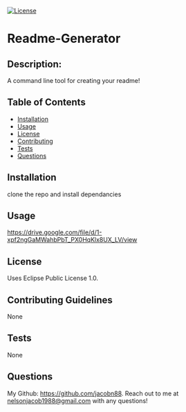 
  [![License](https://img.shields.io/badge/License-EPL%201.0-red.svg)](https://opensource.org/licenses/EPL-1.0)
  # Readme-Generator
  
  ## Description:
  A command line tool for creating your readme!
  
  ## Table of Contents
  
  - [Installation](#installation)
  - [Usage](#usage)
  - [License](#license)
  - [Contributing](#contributing)
  - [Tests](#tests)
  - [Questions](#questions) 

  ## Installation
  clone the repo and install dependancies
  ## Usage
  https://drive.google.com/file/d/1-xpf2ngGaMWahbPbT_PX0HqKlx8UX_LV/view
  ## License
  Uses Eclipse Public License 1.0.
  ## Contributing Guidelines
  None
  ## Tests
  None
  ## Questions
  My Github: https://github.com/jacobn88.
  Reach out to me at nelsonjacob1988@gmail.com with any questions!